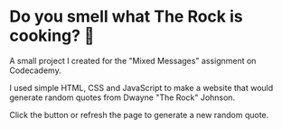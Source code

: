 # Do you smell what The Rock is cooking? 🍳

A small project I created for the "Mixed Messages" assignment on Codecademy.

I used simple HTML, CSS and JavaScript to make a website that would generate random quotes from Dwayne "The Rock" Johnson.

Click the button or refresh the page to generate a new random quote.
